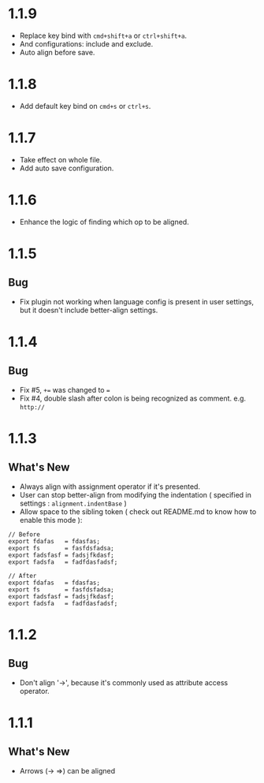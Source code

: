 1.1.9
==== 
- Replace key bind with `cmd+shift+a` or `ctrl+shift+a`.
- And configurations: include and exclude.
- Auto align before save.

1.1.8
=====
- Add default key bind on `cmd+s` or `ctrl+s`.

1.1.7
=====
- Take effect on whole file.
- Add auto save configuration.

1.1.6
=====
- Enhance the logic of finding which op to be aligned.

1.1.5
=====

## Bug
- Fix plugin not working when language config is present in user settings, but it doesn't include better-align settings.


1.1.4
=====

## Bug
- Fix #5, `+=` was changed to `=`
- Fix #4, double slash after colon is being recognized as comment. e.g. `http://`


1.1.3
=====

## What's New
- Always align with assignment operator if it's presented.
- User can stop better-align from modifying the indentation ( specified in settings : `alignment.indentBase` )
- Allow space to the sibling token ( check out README.md to know how to enable this mode ): 

```
// Before
export fdafas   = fdasfas;
export fs       = fasfdsfadsa;
export fadsfasf = fadsjfkdasf;
export fadsfa   = fadfdasfadsf;

// After
export fdafas   = fdasfas;
export fs       = fasfdsfadsa;
export fadsfasf = fadsjfkdasf;
export fadsfa   = fadfdasfadsf;
```

1.1.2
=====

## Bug
- Don't align '->', because it's commonly used as attribute access operator.

1.1.1
=====

## What's New
- Arrows (-> =>) can be aligned
